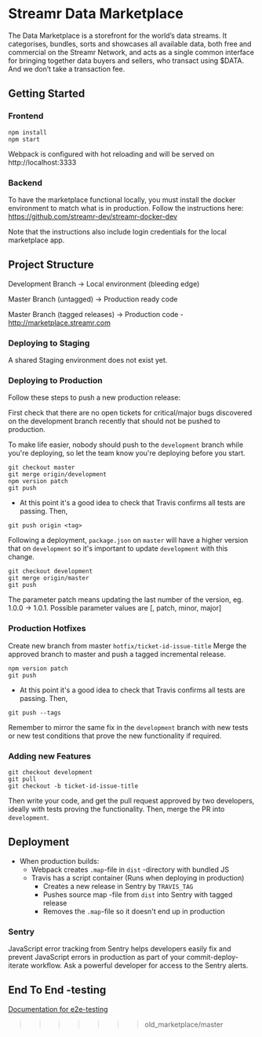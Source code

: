 # Streamr Data Marketplace
The Data Marketplace is a storefront for the world’s data streams. It categorises, bundles, sorts and showcases all available data, 
both free and commercial on the Streamr Network, and acts as a single common interface for bringing together data buyers and sellers, 
who transact using $DATA. And we don’t take a transaction fee.

## Getting Started

### Frontend
```
npm install
npm start
```

Webpack is configured with hot reloading and will be served on http://localhost:3333

### Backend
To have the marketplace functional locally, you must install the docker environment to match what is in production. Follow the instructions here: https://github.com/streamr-dev/streamr-docker-dev

Note that the instructions also include login credentials for the local marketplace app. 
## Project Structure
Development Branch -> Local environment (bleeding edge)

Master Branch (untagged) -> Production ready code

Master Branch (tagged releases) -> Production code - http://marketplace.streamr.com

### Deploying to Staging
A shared Staging environment does not exist yet. 
### Deploying to Production 
Follow these steps to push a new production release:

First check that there are no open tickets for critical/major bugs discovered on the development branch recently that should not be pushed to production.

To make life easier, nobody should push to the `development` branch while you're deploying, so let the team know you're deploying before you start.

```
git checkout master
git merge origin/development
npm version patch
git push
```

* At this point it's a good idea to check that Travis confirms all tests are passing. Then,

```
git push origin <tag>
```

Following a deployment, `package.json` on `master` will have a higher version that on `development` so it's important to update `development` with this change.

```
git checkout development
git merge origin/master
git push
````

The parameter patch means updating the last number of the version, eg. 1.0.0 -> 1.0.1. Possible parameter values are [<VERSION>, patch, minor, major]

### Production Hotfixes
Create new branch from master `hotfix/ticket-id-issue-title` 
Merge the approved branch to master and push a tagged incremental release. 

```
npm version patch
git push
```

* At this point it's a good idea to check that Travis confirms all tests are passing. Then,

```
git push --tags
```

Remember to mirror the same fix in the `development` branch with new tests or new test conditions that prove the new functionality if required. 
### Adding new Features

```
git checkout development
git pull
git checkout -b ticket-id-issue-title
```

Then write your code, and get the pull request approved by two developers, ideally with tests proving the functionality. Then, merge the PR into `development`.


## Deployment
- When production builds:
  - Webpack creates `.map`-file in `dist` -directory with bundled JS
  - Travis has a script container (Runs when deploying in production)
    - Creates a new release in Sentry by `TRAVIS_TAG`
    - Pushes source map -file from `dist` into Sentry with tagged release
    - Removes the `.map`-file so it doesn't end up in production

### Sentry
JavaScript error tracking from Sentry helps developers easily fix and prevent JavaScript errors in production as part of your commit-deploy-iterate workflow. 
Ask a powerful developer for access to the Sentry alerts.

## End To End -testing
[Documentation for e2e-testing](jest/e2e/docs/README.md)
>>>>>>> old_marketplace/master